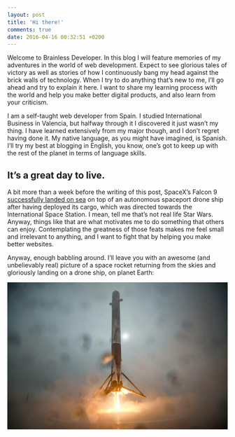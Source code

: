 ```yaml
---
layout: post
title: 'Hi there!'
comments: true
date: 2016-04-16 00:32:51 +0200
---
```


Welcome to Brainless Developer. In this blog I will feature memories of my adventures in the world of web development. Expect to see glorious tales of victory as well as stories of how I continuously bang my head against the brick walls of technology. When I try to do anything that’s new to me, I’ll go ahead and try to explain it here. I want to share my learning process with the world and help you make better digital products, and also learn from your criticism.

I am a self-taught web developer from Spain. I studied International Business in Valencia, but halfway through it I discovered it just wasn’t my thing. I have learned extensively from my major though, and I don’t regret having done it. My native language, as you might have imagined, is Spanish. I’ll try my best at blogging in English, you know, one’s got to keep up with the rest of the planet in terms of language skills.

## It’s a great day to live.

A bit more than a week before the writing of this post, SpaceX’s Falcon 9 [successfully landed on sea](http://news.discovery.com/space/private-spaceflight/spacex-falcon-9-rocket-nails-ocean-landing-160408.htm) on top of an autonomous spaceport drone ship after having deployed its cargo, which was directed towards the International Space Station. I mean, tell me that’s not real life Star Wars. Anyway, things like that are what motivates me to do something that others can enjoy. Contemplating the greatness of those feats makes me feel small and irrelevant to anything, and I want to fight that by helping you make better websites.

Anyway, enough babbling around. I’ll leave you with an awesome (and unbelievably real) picture of a space rocket returning from the skies and gloriously landing on a drone ship, on planet Earth:

<div class='post-image'>
  <img src='/img/hello/falcon.jpg' alt='Falcon 9 Drone Ship Landing' />
</div>
